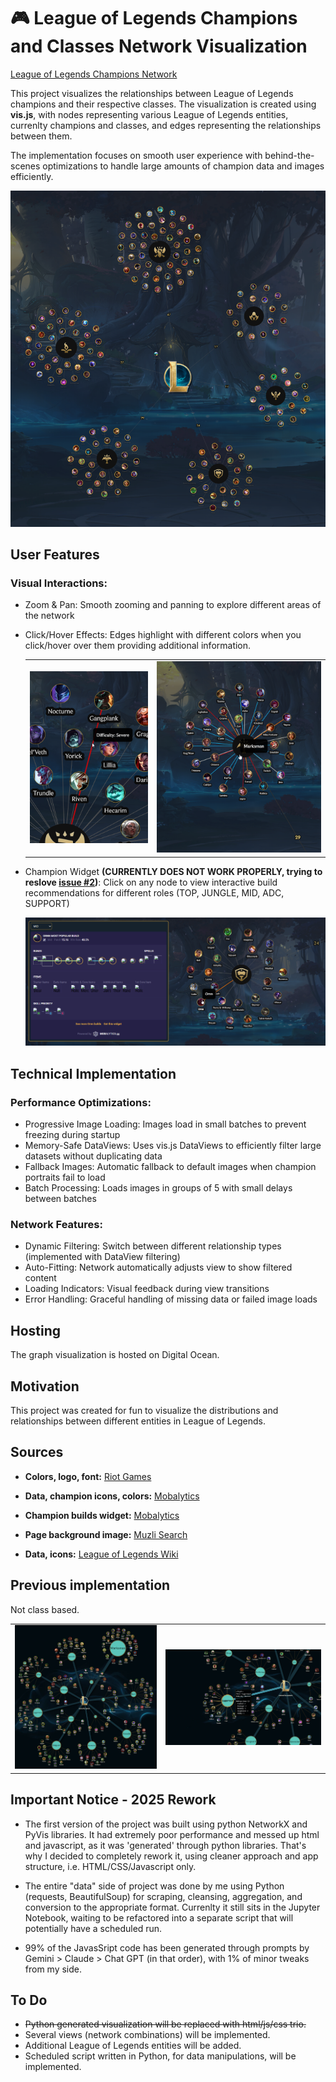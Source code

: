 # 🎮 League of Legends Champions and Classes Network Visualization

[League of Legends Champions Network](https://lol-champions-network-2baea.ondigitalocean.app/)

This project visualizes the relationships between League of Legends champions and their respective classes. The visualization is created using __vis.js__, with nodes representing various League of Legends entities, currenlty champions and classes, and edges representing the relationships between them.

The implementation focuses on smooth user experience with behind-the-scenes optimizations to handle large amounts of champion data and images efficiently.

<img src="./readme/lol-champs-network.png">

## User Features

### Visual Interactions:

- Zoom & Pan: Smooth zooming and panning to explore different areas of the network

- Click/Hover Effects: Edges highlight with different colors when you click/hover over them providing additional information.

    <table><tr><td><img src="./readme/lol-champs-network-s3.png"></td><td><img src="./readme/lol-champs-network-s1.png"></td></tr></table>

- Champion Widget __(CURRENTLY DOES NOT WORK PROPERLY, trying to reslove [issue #2](https://github.com/cyterat/lol-champs-network/issues/2))__: Click on any node to view interactive build recommendations for different roles (TOP, JUNGLE, MID, ADC, SUPPORT)

    <img src="./readme/lol-champs-network-s2.png">

## Technical Implementation

### Performance Optimizations:

- Progressive Image Loading: Images load in small batches to prevent freezing during startup
- Memory-Safe DataViews: Uses vis.js DataViews to efficiently filter large datasets without duplicating data
- Fallback Images: Automatic fallback to default images when champion portraits fail to load
- Batch Processing: Loads images in groups of 5 with small delays between batches

### Network Features:

- Dynamic Filtering: Switch between different relationship types (implemented with DataView filtering)
- Auto-Fitting: Network automatically adjusts view to show filtered content
- Loading Indicators: Visual feedback during view transitions
- Error Handling: Graceful handling of missing data or failed image loads

## Hosting

The graph visualization is hosted on Digital Ocean.

## Motivation

This project was created for fun to visualize the distributions and relationships between different entities in League of Legends.

## Sources

- **Colors, logo, font:** [Riot Games](https://brand.riotgames.com/en-us/league-of-legends/fundamentals)

- **Data, champion icons, colors:** [Mobalytics](https://mobalytics.gg/lol)

- **Champion builds widget:** [Mobalytics](https://github.com/mobalyticshq/mobalytics-widgets)

- **Page background image:** [Muzli Search](https://search.muz.li/OGExNmFiZWVj)

- **Data, icons:** [League of Legends Wiki](https://leagueoflegends.fandom.com/wiki/League_of_Legends_Wiki)

## Previous implementation

Not class based.

<table><tr><td><img src="./readme/lol-champs-network-old-0.png"></td><td><img src="./readme/lol-champs-network-old-1.png"></td></tr></table>


## Important Notice - 2025 Rework

- The first version of the project was built using python NetworkX and PyVis libraries. It had extremely poor performance and messed up html and javascript, as it was 'generated' through python libraries. That's why I decided to completely rework it, using cleaner approach and app structure, i.e. HTML/CSS/Javascript only.

- The entire "data" side of project was done by me using Python (requests, BeautifulSoup) for scraping, cleansing, aggregation, and conversion to the appropriate format. Currenlty it still sits in the Jupyter Notebook, waiting to be refactored into a separate script that will potentially have a scheduled run.

- 99% of the JavasSript code has been generated through prompts by Gemini > Claude > Chat GPT (in that order), with 1% of minor tweaks from my side. 

## To Do

- ~~Python generated visualization will be replaced with html/js/css trio.~~
- Several views (network combinations) will be implemented.
- Additional League of Legends entities will be added.
- Scheduled script written in Python, for data manipulations, will be implemented. 

